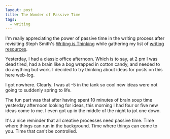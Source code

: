 ```yaml
---
layout: post
title: The Wonder of Passive Time
tags:
  - writing
---
```

I'm really appreciating the power of passive time in the writing process after revisiting Steph Smith's [Writing is Thinking](https://blog.stephsmith.io/learning-to-write-with-confidence/) while gathering my list of [writing resources](/2024/04/10/passive-wonder.md.html). 

Yesterday, I had a classic office afternoon. Which is to say, at 2 pm I was dead tired, had a brain like a bog wrapped in cotton candy, and needed to do anything but work. I decided to try thinking about ideas for posts on this here web-log. 

I got nowhere. Clearly. I was at -5 in the tank so cool new ideas were not going to suddenly spring to life. 

The fun part was that after having spent 10 minutes of brain soup time yesterday afternoon looking for ideas, this morning I had four or five new ideas come to me. I even got up in the middle of the night to jot one down. 

It's a nice reminder that all creative processes need passive time. Time where things can run in the background. Time where things can come to you. Time that can't be controlled. 